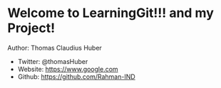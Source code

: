 # Welcome to LearningGit!!! and my Project!

Author: Thomas Claudius Huber
- Twitter: @thomasHuber
- Website: https://www.google.com
- Github: https://github.com/Rahman-IND